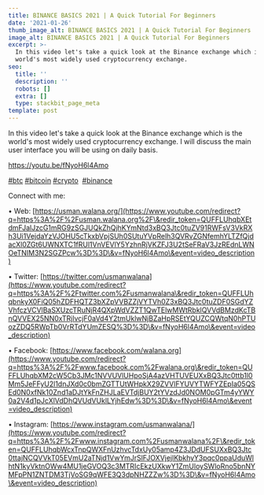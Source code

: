 ```yaml
---
title: BINANCE BASICS 2021 | A Quick Tutorial For Beginners
date: '2021-01-26'
thumb_image_alt: BINANCE BASICS 2021 | A Quick Tutorial For Beginners
image_alt: BINANCE BASICS 2021 | A Quick Tutorial For Beginners
excerpt: >-
  In this video let's take a quick look at the Binance exchange which is the
  world's most widely used cryptocurrency exchange.
seo:
  title: ''
  description: ''
  robots: []
  extra: []
  type: stackbit_page_meta
template: post
---
```

In this video let's take a quick look at the Binance exchange which is the world's most widely used cryptocurrency exchange. I will discuss the main user interface you will be using on daily basis.

<https://youtu.be/fNyoH6l4Amo>

[#btc](https://www.youtube.com/hashtag/btc) [#bitcoin](https://www.youtube.com/hashtag/bitcoin) [#crypto](https://www.youtube.com/hashtag/crypto)  [#binance](https://www.youtube.com/hashtag/binance)

Connect with me:

• Web: [https://usman.walana.org/](https://www.youtube.com/redirect?q=https%3A%2F%2Fusman.walana.org%2F\&redir_token=QUFFLUhqbXEtdmFJalJzcG1mRG9zSGJUQkZhQjhKYmNtd3xBQ3Jtc0tuZV91RWFsV3VkRXh3Ui1VejdaYzVJOHU5cTkxbVpjSUh0SUtuYVpRelh3QVRvZGNfemhYLTZfQjdacXl0ZGt6UWNXTC1fRUl1VnVEVlY5YzhnRjVKZFJ3U2tSeFRaV3JzREdnLWNOeTNIM3N2SGZPcw%3D%3D\&v=fNyoH6l4Amo\&event=video_description)

• Twitter: [https://twitter.com/usmanwalana](https://www.youtube.com/redirect?q=https%3A%2F%2Ftwitter.com%2Fusmanwalana\&redir_token=QUFFLUhqbnkyX0FiQ05hZDFHQTZ3bXZpVVBZZjVYTVh0Z3xBQ3Jtc0tuZDF0SGdYZVhfczVCVlBaSXUzcTRuNjR4QXpWdVZZT1QwTElwMWtRbklQVVdBMzdKcTBnQVVEX25NN0xTRjlvcjF0aVd4Y2tmUklwNjBZaHpRSEtYQUZCQWtqN0hPTUozZDQ5RWpTb0VrRTdYUmZESQ%3D%3D\&v=fNyoH6l4Amo\&event=video_description)

• Facebook: [https://www.facebook.com/walana.org](https://www.youtube.com/redirect?q=https%3A%2F%2Fwww.facebook.com%2Fwalana.org\&redir_token=QUFFLUhqbXM2cW5Cb3JMc1NVVUVlUHpoSjA4azVHTUVEUXxBQ3Jtc0ttb1l0Mm5JeFFyU2l1dnJXd0c0bmZGTTUtWHpkX29ZVVlFYUVYTWFYZEpIa05QSEd0N0xfNk10Znd1aDJtYkFnZHJLaEVTdjBUY2tYVzdJd0NOM0pGTm4yYWY0a2V4d1pJcXlVdDhQVUdVUklLYjhEdw%3D%3D\&v=fNyoH6l4Amo\&event=video_description)

• Instagram: [https://www.instagram.com/usmanwalana/](https://www.youtube.com/redirect?q=https%3A%2F%2Fwww.instagram.com%2Fusmanwalana%2F\&redir_token=QUFFLUhqbWcxTnpQWXFnUzhvcTdxUy05amp4Z3JDdUFSUXxBQ3Jtc0ttajNCQVVkT05EVmU2aTNjd1VwYmJrSlFJOXVjejlKbkhyY3pqc0ppaUduWlhtN1kyVktnOWw4MU1jeGVOQ3c3MTRIcEkzUXkwY1ZmUloySWloRno5bnNYMFpPN1ZNTDM3TjVoSG9qWFE3Q3dpNHZZZw%3D%3D\&v=fNyoH6l4Amo\&event=video_description)
